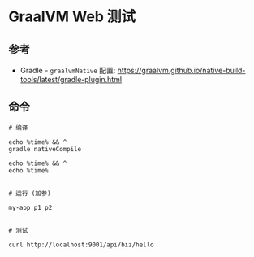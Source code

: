 # GraalVM Web 测试


## 参考
- Gradle - `graalvmNative` 配置: https://graalvm.github.io/native-build-tools/latest/gradle-plugin.html


## 命令
```shell
# 编译

echo %time% && ^
gradle nativeCompile 

echo %time% && ^
echo %time%


# 运行 (加参)

my-app p1 p2


# 测试

curl http://localhost:9001/api/biz/hello
```
